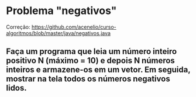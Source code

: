 # Problema "negativos"

Correção: https://github.com/acenelio/curso-algoritmos/blob/master/java/negativos.java

## Faça um programa que leia um número inteiro positivo N (máximo = 10) e depois N números inteiros e armazene-os em um vetor. Em seguida, mostrar na tela todos os números negativos lidos. 